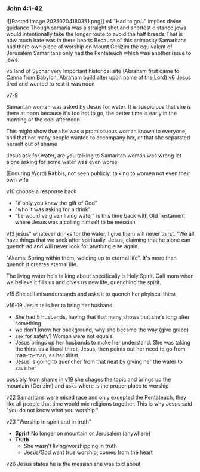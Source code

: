 ### John 4:1-42
![[Pasted image 20250204180351.png]]
v4 "Had to go..."  implies divine guidance 
Though samaria was a straight shot and shortest distance jews would intentionally take the longer route to avoid the half breeds
That is how much hate was in there hearts
Because of this animosity Samaritans had there own place of worship on Mount Gerizim the equivalent of Jerusalem
Samaritans only had the Pentateuch which was another issue to jews

v5 land of Sychar very Important historical site (Abraham first came to Canna from Babylon, Abraham build alter upon name of the Lord)
v6 Jesus tired and wanted to rest it was noon 

v7-9 

Samaritan woman was asked by Jesus for water. It is suspicious that she is there at noon because it's too hot to go, the better time is early in the morning or the cool afternoon 

This might show that she was a promiscuous woman known to everyone, and that not many people wanted to accompany her, or that she separated herself out of shame

Jesus ask for water, are you talking to Samaritan woman was wrong let alone asking for some water was even worse


(Enduring Word) Rabbis, not seen publicly, talking to women not even their own wife

v10 choose a response back 
- "if only you knew the gift of God"
- "who it was asking for a drink"
- "he would've given living water" 
is this time back with Old Testament where Jesus was a calling himself to be messiah

v13 jesus" whatever drinks for the water, I give them will never thirst. "We all have things that we seek after spiritually. Jesus, claiming that he alone can quench ad and will never look for anything else again.

"Akamai Spring within them, welding up to eternal life". It's more than quench it creates eternal life.

The living water he's talking about specifically is Holy Spirit. Call mom when we believe it fills us and gives us new life, quenching the spirit. 

v15 She still misunderstands and asks it to quench her phyiscal thirst

v16-19
Jesus tells her to bring her husband
- She had 5 husbands, having that that many shows that she's long after something
- we don't know her background, why she became the way (give grace) 
- sex for safety? Woman were not equals 
- Jesus brings up her husbands to make her understand. She was taking the thirst as a literal thirst, Jesus, then points out her need to go from man-to-man, as her thirst.
- Jesus is going to quencher from that neat by giving her the water to save her

possibly from shame in v19 she chages the topic and brings up the mountain (Gerizim) and asks where is the proper place to worship

v22 Samaritans were mixed race and only excepted the Pentateuch, they like all people that time would mix religions together. This is why Jesus said "you do not know what you worship."

v23 "Worship in spirit and in truth"
- **Sprirt** No longer on mountain or Jerusalem (anywhere)
- **Truth** 
	- She wasn't living/worshipping in truth 
	- Jesus/God want true worship, comes from the heart

v26 Jesus states he is the messiah she was told about 
